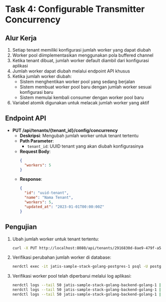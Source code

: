 # Task 4: Configurable Transmitter Concurrency

## Alur Kerja

1. Setiap tenant memiliki konfigurasi jumlah worker yang dapat diubah
2. Worker pool diimplementasikan menggunakan pola buffered channel
3. Ketika tenant dibuat, jumlah worker default diambil dari konfigurasi aplikasi
4. Jumlah worker dapat diubah melalui endpoint API khusus
5. Ketika jumlah worker diubah:
   - Sistem menghentikan worker pool yang sedang berjalan
   - Sistem membuat worker pool baru dengan jumlah worker sesuai konfigurasi baru
   - Sistem memulai kembali consumer dengan worker pool baru
6. Variabel atomik digunakan untuk melacak jumlah worker yang aktif

## Endpoint API

- **PUT /api/tenants/{tenant_id}/config/concurrency**
  - **Deskripsi**: Mengubah jumlah worker untuk tenant tertentu
  - **Path Parameter**: 
    - `tenant_id`: UUID tenant yang akan diubah konfigurasinya
  - **Request Body**:
    ```json
    {
      "workers": 5
    }
    ```
  - **Response**: 
    ```json
    {
      "id": "uuid-tenant",
      "name": "Nama Tenant",
      "workers": 5,
      "updated_at": "2023-01-01T00:00:00Z"
    }
    ```

## Pengujian

1. Ubah jumlah worker untuk tenant tertentu:
   ```bash
   curl -X PUT http://localhost:8080/api/tenants/2916830d-8ae9-479f-a5af-5f36cda831de/config/concurrency -H "Content-Type: application/json" -d '{"workers": 5}'
   ```

2. Verifikasi perubahan jumlah worker di database:
   ```bash
   nerdctl exec -it jatis-sample-stack-golang-postgres-1 psql -U postgres -d sample_db -c "SELECT id, name, workers FROM tenants WHERE id = '2916830d-8ae9-479f-a5af-5f36cda831de';"
   ```

3. Verifikasi worker pool telah diperbarui melalui log aplikasi:
   ```bash
   nerdctl logs --tail 50 jatis-sample-stack-golang-backend-golang-1 | grep "\"Started consumer with worker pool\",\"tenant_id\":\"c383e35c-e199-4ff4-8958-653fbafc9dbc\""
   nerdctl logs --tail 50 jatis-sample-stack-golang-backend-golang-1 | grep "\"Starting worker\",\"tenant_id\":\"c383e35c-e199-4ff4-8958-653fbafc9dbc\""
   nerdctl logs --tail 50 jatis-sample-stack-golang-backend-golang-1 | grep "Processing message\",\"tenant_id\":\"c383e35c-e199-4ff4-8958-653fbafc9dbc\""
   ```
